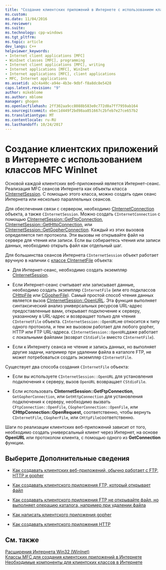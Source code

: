 ```yaml
---
title: "Создание клиентских приложений в Интернете с использованием классов MFC WinInet | Документы Microsoft"
ms.custom: 
ms.date: 11/04/2016
ms.reviewer: 
ms.suite: 
ms.technology: cpp-windows
ms.tgt_pltfrm: 
ms.topic: article
dev_langs: C++
helpviewer_keywords:
- Internet client applications [MFC]
- WinInet classes [MFC], programming
- Internet client applications [MFC], writing
- Internet applications [MFC], WinInet
- Internet applications [MFC], client applications
- MFC, Internet applications
ms.assetid: a2c4a40c-a94e-4b3e-9dbf-f8a8dc8e5428
caps.latest.revision: "9"
author: mikeblome
ms.author: mblome
manager: ghogen
ms.openlocfilehash: 2ff302aa9cc8088b583e0c772d0a7ff7959ab164
ms.sourcegitcommit: ebec1d449f2bd98aa851667c2bfeb7e27ce657b2
ms.translationtype: MT
ms.contentlocale: ru-RU
ms.lasthandoff: 10/24/2017
---
```

# <a name="writing-an-internet-client-application-using-mfc-wininet-classes"></a>Создание клиентских приложений в Интернете с использованием классов MFC WinInet
Основой каждой клиентских веб-приложений является Интернет-сеанс. Реализация MFC сеансов Интернета как объекты класса [CInternetSession](../mfc/reference/cinternetsession-class.md). С помощью этого класса, можно создать один сеанс Интернета или несколько параллельных сеансов.  
  
 Для обеспечения связи с сервером, необходимо [CInternetConnection](../mfc/reference/cinternetconnection-class.md) объекта, а также `CInternetSession`. Можно создать `CInternetConnection` с помощью [CInternetSession::GetFtpConnection](../mfc/reference/cinternetsession-class.md#getftpconnection), [CInternetSession::GetHttpConnection](../mfc/reference/cinternetsession-class.md#gethttpconnection), или [CInternetSession::GetGopherConnection](../mfc/reference/cinternetsession-class.md#getgopherconnection). Каждый из этих вызовов определяется тип протокола. Эти вызовы не открывайте файл на сервере для чтения или записи. Если вы собираетесь чтения или записи данных, необходимо открыть файл как отдельный шаг.  
  
 Для большинства сеансов Интернета `CInternetSession` объект работает вручную в наличии с [классе CInternetFile](../mfc/reference/cinternetfile-class.md) объекта:  
  
-   Для Интернет-сеанс, необходимо создать экземпляр [CInternetSession](../mfc/reference/cinternetsession-class.md).  
  
-   Если Интернет-сеанс считывает или записывает данные, необходимо создать экземпляр `CInternetFile` (или его подклассов [CHttpFile](../mfc/reference/chttpfile-class.md) или [CGopherFile](../mfc/reference/cgopherfile-class.md)). Самый простой способ чтения данных является вызов [CInternetSession::OpenURL](../mfc/reference/cinternetsession-class.md#openurl). Эта функция выполняет синтаксический анализ универсальных ресурсов URL-адрес предоставленные вами, открывает подключение к серверу, указанному в URL-адрес и возвращает только для чтения `CInternetFile` объекта. `CInternetSession::OpenURL`не относится к типу одного протокола, и тем же вызовом работает для любого gopher, HTTP или FTP URL-адреса. `CInternetSession::OpenURL`даже работает с локальными файлами (возврат `CStdioFile` вместо `CInternetFile`).  
  
-   Если к Интернету сеанса не чтение и запись данных, но выполняет другие задачи, например при удалении файла в каталоге FTP, не может потребоваться создать экземпляр `CInternetFile`.  
  
 Существует два способа создания `CInternetFile` объекта:  
  
-   Если вы используете `CInternetSession::OpenURL` для установления подключения к серверу, вызов `OpenURL` возвращает `CStdioFile`.  
  
-   Если использовать **CInternetSession::GetFtpConnection**, `GetGopherConnection`, или `GetHttpConnection` для установления подключения к серверу, необходимо вызвать `CFtpConnection::OpenFile`, `CGopherConnection::OpenFile`, или **CHttpConnection::OpenRequest,**  соответственно, чтобы вернуть `CInternetFile`, `CGopherFile`, или `CHttpFile`соответственно.  
  
 Шаги по реализации клиентских веб-приложений зависит от того, необходимо создать универсальный клиент через Интернет, на основе **OpenURL** или протоколом клиента, с помощью одного из **GetConnection** функции.  
  
## <a name="what-do-you-want-to-know-more-about"></a>Выберите Дополнительные сведения  
  
-   [Как создавать клиентских веб-приложений, обычно работает с FTP, HTTP и gopher](../mfc/steps-in-a-typical-internet-client-application.md)  
  
-   [Как создавать клиентского приложения FTP, который открывает файл](../mfc/steps-in-a-typical-ftp-client-application.md)  
  
-   [Как создавать клиентского приложения FTP не открывайте файл, но выполняет операцию каталога, например при удалении файла](../mfc/steps-in-a-typical-ftp-client-application-to-delete-a-file.md)  
  
-   [Как написать клиентского приложения gopher](../mfc/steps-in-a-typical-gopher-client-application.md)  
  
-   [Как создавать клиентского приложения HTTP](../mfc/steps-in-a-typical-http-client-application.md)  
  
## <a name="see-also"></a>См. также  
 [Расширения Интернета Win32 (WinInet)](../mfc/win32-internet-extensions-wininet.md)   
 [Классы MFC для создания клиентских приложений в Интернете](../mfc/mfc-classes-for-creating-internet-client-applications.md)   
 [Необходимые компоненты для клиентских классов в Интернете](../mfc/prerequisites-for-internet-client-classes.md)
